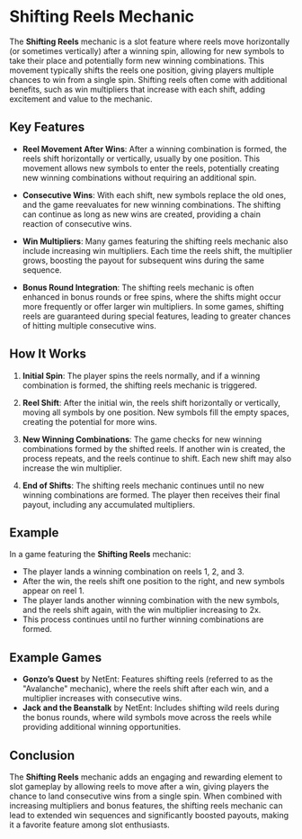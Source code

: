 # Shifting Reels Mechanic

The **Shifting Reels** mechanic is a slot feature where reels move horizontally (or sometimes vertically) after a winning spin, allowing for new symbols to take their place and potentially form new winning combinations. This movement typically shifts the reels one position, giving players multiple chances to win from a single spin. Shifting reels often come with additional benefits, such as win multipliers that increase with each shift, adding excitement and value to the mechanic.

## Key Features

- **Reel Movement After Wins**: After a winning combination is formed, the reels shift horizontally or vertically, usually by one position. This movement allows new symbols to enter the reels, potentially creating new winning combinations without requiring an additional spin.

- **Consecutive Wins**: With each shift, new symbols replace the old ones, and the game reevaluates for new winning combinations. The shifting can continue as long as new wins are created, providing a chain reaction of consecutive wins.

- **Win Multipliers**: Many games featuring the shifting reels mechanic also include increasing win multipliers. Each time the reels shift, the multiplier grows, boosting the payout for subsequent wins during the same sequence.

- **Bonus Round Integration**: The shifting reels mechanic is often enhanced in bonus rounds or free spins, where the shifts might occur more frequently or offer larger win multipliers. In some games, shifting reels are guaranteed during special features, leading to greater chances of hitting multiple consecutive wins.

## How It Works

1. **Initial Spin**: The player spins the reels normally, and if a winning combination is formed, the shifting reels mechanic is triggered.

2. **Reel Shift**: After the initial win, the reels shift horizontally or vertically, moving all symbols by one position. New symbols fill the empty spaces, creating the potential for more wins.

3. **New Winning Combinations**: The game checks for new winning combinations formed by the shifted reels. If another win is created, the process repeats, and the reels continue to shift. Each new shift may also increase the win multiplier.

4. **End of Shifts**: The shifting reels mechanic continues until no new winning combinations are formed. The player then receives their final payout, including any accumulated multipliers.

## Example

In a game featuring the **Shifting Reels** mechanic:
- The player lands a winning combination on reels 1, 2, and 3.
- After the win, the reels shift one position to the right, and new symbols appear on reel 1.
- The player lands another winning combination with the new symbols, and the reels shift again, with the win multiplier increasing to 2x.
- This process continues until no further winning combinations are formed.

## Example Games

- **Gonzo’s Quest** by NetEnt: Features shifting reels (referred to as the "Avalanche" mechanic), where the reels shift after each win, and a multiplier increases with consecutive wins.
- **Jack and the Beanstalk** by NetEnt: Includes shifting wild reels during the bonus rounds, where wild symbols move across the reels while providing additional winning opportunities.

## Conclusion

The **Shifting Reels** mechanic adds an engaging and rewarding element to slot gameplay by allowing reels to move after a win, giving players the chance to land consecutive wins from a single spin. When combined with increasing multipliers and bonus features, the shifting reels mechanic can lead to extended win sequences and significantly boosted payouts, making it a favorite feature among slot enthusiasts.
